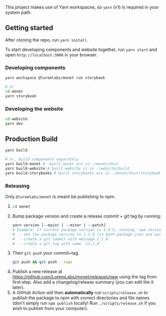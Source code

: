 This project makes use of Yarn workspaces, so `yarn` (v1) is required in your system path.

## Getting started

After cloning the repo, run `yarn install`.

To start developing components and website together, run `yarn start` and open `http://localhost:3000` in your browser.

### Developing components

```bash
yarn workspace @loremlabs/monet run storybook

# or
cd monet
yarn storybook
```

### Developing the website

```bash
cd website
yarn dev
```

## Production Build

```bash
yarn build

# or, build components separately
yarn build-monet #  built monet are in ./monet/dist
yarn build-website # built website is in ./website/build
yarn build-storybooks # built storybooks are in ./monet/dist/storybook and ./website/build/storybook respetively
```

### Releasing

Only `@loremlabs/monet` is meant be publishing to npm.

1. ```bash
   cd monet
   ```
2. Bump package version and create a release commit + git tag by running:
   ```bash
   yarn version [--major | --minor | --patch]
   # Example: If current package version is 1.0.5, running `npm version --minor` will:
   #  - set the package version to 1.1.0 (in both package.json and package-lock.json)
   #  - create a git commit with message 1.1.0
   #  - create a git tag with name `v1.1.0`
   ```
3. Then `git push` your commit+tag.
   ```bash
   git push && git push --tags
   ```
4. Publish a new release at https://github.com/LoremLabs/monet/releases/new using the tag from first step. Also add a changelog/release summary (you can edit the it later).
5. A GitHub Action will then **automatically** run `scripts/release.sh` to publish the package to npm with correct directories and file names (don't simply run `npm publish` locally! Run `./scripts/release.sh` if you wish to publish from your computer).
